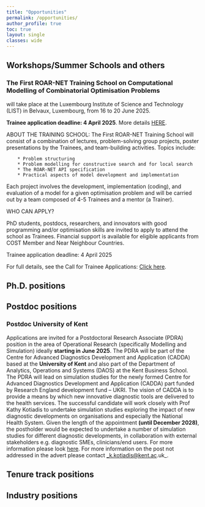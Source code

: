```yaml
---
title: "Opportunities"
permalink: /opportunities/
author_profile: true
toc: true
layout: single
classes: wide
---
```


## Workshops/Summer Schools and others
### The First ROAR-NET Training School on Computational Modelling of Combinatorial Optimisation Problems
will take place at the Luxembourg Institute of Science and Technology (LIST) in Belvaux, Luxembourg, from
16 to 20 June 2025.

__Trainee application deadline: 4 April 2025__.
More details [HERE](https://roar-net.eu/events/first-training-school/).

ABOUT THE TRAINING SCHOOL:
The First ROAR-NET Training School will consist of a combination of
lectures, problem-solving group projects, poster presentations by the
Trainees, and team-building activities. Topics include:

        * Problem structuring
        * Problem modelling for constructive search and for local search
        * The ROAR-NET API specification
        * Practical aspects of model development and implementation

Each project involves the development, implementation (coding), and
evaluation of a model for a given optimisation problem and will be
carried out by a team composed of 4-5 Trainees and a mentor (a Trainer).

WHO CAN APPLY?

PhD students, postdocs, researchers, and innovators with good
programming and/or optimisation skills are invited to apply to attend
the school as Trainees. Financial support is available for eligible
applicants from COST Member and Near Neighbour Countries.

Trainee application deadline: 4 April 2025

For full details, see the Call for Trainee Applications:
[Click here](https://roar-net.eu/calls/ts-call-1/).

## Ph.D. positions


## Postdoc positions

### Postdoc University of Kent
Applications are invited for a Postdoctoral Research Associate (PDRA) position in the area of Operational Research  (specifically Modelling and Simulation) ideally __starting in June 2025__. The PDRA will be part of the Centre for Advanced Diagnostics Development and Application (CADDA) based at the __University of Kent__ and also part of the Department of Analytics, Operations and Systems (DAOS) at the Kent Business School.
The PDRA will lead on simulation studies for the newly formed Centre for Advanced Diagnostics Development and Application (CADDA) part funded by Research England development fund – UKRI. The vision of CADDA is to provide a means by which new innovative diagnostic tools are delivered to the health services.
The successful candidate will work closely with Prof Kathy Kotiadis to undertake simulation studies exploring the impact of new diagnostic developments on organisations and especially the National Health System.
Given the length of the appointment __(until December 2028)__, the postholder would be expected to undertake a number of simulation studies for different diagnostic developments, in collaboration with external stakeholders e.g. diagnostic SMEs, clinicians/end users.
For more information please look [here](https://jobs.kent.ac.uk/vacancy.aspx?ref=KBS-212-25-R).
For more information on the post not addressed in the advert please contact _k.kotiadis@kent.ac.uk_.

## Tenure track positions


   
## Industry positions

